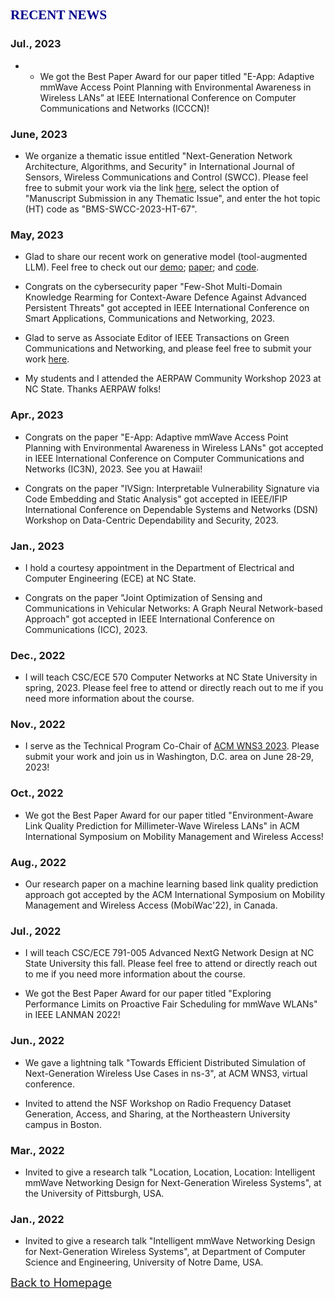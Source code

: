 
## <span id="j2"><font color='darkblue' face="Georgia">RECENT NEWS</font></span>
### Jul., 2023
* * We got the Best Paper Award for our paper titled "E-App: Adaptive mmWave Access Point Planning with Environmental Awareness in Wireless LANs” at IEEE International Conference on Computer Communications and Networks (ICCCN)!

### June, 2023
* We organize a thematic issue entitled "Next-Generation Network Architecture, Algorithms, and Security" in International Journal of Sensors, Wireless Communications and Control (SWCC). Please feel free to submit your work via the link [here](https://bentham.manuscriptpoint.com/journals/SWCC), select the option of "Manuscript Submission in any Thematic Issue", and enter the hot topic (HT) code as "BMS-SWCC-2023-HT-67".

### May, 2023
* Glad to share our recent work on generative model (tool-augmented LLM). Feel free to check out our [demo](https://huggingface.co/spaces/rewoo/ReWOO-Demo); [paper](https://arxiv.org/abs/2305.18323); and [code](https://github.com/billxbf/ReWOO).

* Congrats on the cybersecurity paper "Few-Shot Multi-Domain Knowledge Rearming for Context-Aware Defence Against Advanced Persistent Threats" got accepted in IEEE International Conference on Smart Applications, Communications and Networking, 2023. 

* Glad to serve as Associate Editor of IEEE Transactions on Green Communications and Networking, and please feel free to submit your work [here](https://www.comsoc.org/publications/journals/ieee-tgcn).

* My students and I attended the AERPAW Community Workshop 2023 at NC State. Thanks AERPAW folks!

### Apr., 2023
* Congrats on the paper "E-App: Adaptive mmWave Access Point Planning with Environmental Awareness in Wireless LANs" got accepted in IEEE International Conference on Computer Communications and Networks (IC3N), 2023. See you at Hawaii!

* Congrats on the paper "IVSign: Interpretable Vulnerability Signature via Code Embedding and Static Analysis" got accepted in IEEE/IFIP International Conference on Dependable Systems and Networks (DSN) Workshop on Data-Centric Dependability and Security, 2023.

### Jan., 2023
* I hold a courtesy appointment in the Department of Electrical and Computer Engineering (ECE) at NC State.

* Congrats on the paper "Joint Optimization of Sensing and Communications in Vehicular Networks: A Graph Neural Network-based Approach" got accepted in IEEE International Conference on Communications (ICC), 2023.

### Dec., 2022
* I will teach CSC/ECE 570 Computer Networks at NC State University in spring, 2023. Please feel free to attend or directly reach out to me if you need more information about the course.

### Nov., 2022
* I serve as the Technical Program  Co-Chair of [ACM WNS3 2023](https://www.nsnam.org/research/wns3/wns3-2023/). Please submit your work and join us in Washington, D.C. area on June 28-29, 2023!

### Oct., 2022
* We got the Best Paper Award for our paper titled "Environment-Aware Link Quality Prediction for Millimeter-Wave Wireless LANs" in ACM International Symposium on Mobility Management and Wireless Access!

### Aug., 2022
* Our research paper on a machine learning based link quality prediction approach got accepted by the ACM International Symposium on Mobility Management and Wireless Access (MobiWac'22), in Canada.

### Jul., 2022
* I will teach CSC/ECE 791-005 Advanced NextG Network Design at NC State University this fall. Please feel free to attend or directly reach out to me if you need more information about the course.

* We got the Best Paper Award for our paper titled "Exploring Performance Limits on Proactive Fair Scheduling for mmWave WLANs" in IEEE LANMAN 2022!

### Jun., 2022
* We gave a lightning talk "Towards Efficient Distributed Simulation of Next-Generation Wireless Use Cases in ns-3", at ACM WNS3, virtual conference.

* Invited to attend the NSF Workshop on Radio Frequency Dataset Generation, Access, and Sharing, at the Northeastern University campus in Boston.

### Mar., 2022
* Invited to give a research talk "Location, Location, Location: Intelligent mmWave Networking Design for Next-Generation Wireless Systems", at the University of Pittsburgh, USA.

### Jan., 2022
* Invited to give a research talk "Intelligent mmWave Networking Design for Next-Generation Wireless Systems", at Department of Computer Science and Engineering, University of Notre Dame, USA.

<!-- ### Nov., 2021
* I serve as the Technical Program  Co-Chair of [ACM WNS3 2022](https://www.nsnam.org/research/wns3/wns3-2022/). Please submit your work and join us at the U.S. National Institute of Standards and Technology (NIST), in Gaithersburg, Maryland!

### Oct., 2021
* Our journal paper on a Wi-Fi autonomous networked system with mobility has been accepted to publish on [Journal of Parallel and Distributed Computing](https://www.journals.elsevier.com/journal-of-parallel-and-distributed-computing).

* Our journal paper on the study of multi-AP network planning for WLAN has been accepted to publish on [Transactions on Networking](https://ieeexplore.ieee.org/xpl/RecentIssue.jsp?punumber=90).

### Jul., 2021
* Our journal paper on the study of blockage tolerance for wireless backhaul has been accepted to publish on [Computer Networks](https://www.journals.elsevier.com/computer-networks).

### Jun., 2021
* Attended the [ACM WNS3](https://www.nsnam.org/research/wns3/wns3-2021/) and presented the research paper on the study of channel modeling, 21-25 June, 2021.-->

<!-- ### May, 2021
* Attended the [IEEE INFOCOM](https://infocom2021.ieee-infocom.org/) on 10-13 May, 2021. -->

<!--### Apr., 2021
* Our research paper on the study of mmWave channels got accepted in ACM WNS3, 2021.

### Mar., 2021
* We submitted one recent paper on wireless backhaul to [Computer Networks](https://www.journals.elsevier.com/computer-networks).

### Jan., 2021
* Our research paper on the use of reflectors in mmWave networks has been accepted by the IEEE International Conference on Communications in 2021.

### Dec., 2020
* Presented the research work "Location, Location, Location: Maximizing mmWave LAN performance through intelligent wireless networking strategies" in ECE PhD proposal presentation, at Georgia Tech, USA.

### Nov., 2020
* Attended the 45th IEEE Local Computer Conference on 16-19 Nov., 2020, and presented our recent research work on a novel robust multi-AP association strategy in 60 GHz wireless LAN. Also, our paper was selected as the second Best Paper among all accepted papers. 

* We submitted one recent paper on maximizing network coverage with intelligent reflector planning to [IEEE ICC](https://icc2021.ieee-icc.org/).

### Oct, 2020
* Our research jounal paper about the design of wireless backhaul for 5G and beyond got accepted by Computer Communications, 2020.

### Sept, 2020
* Attended the [ACM MobiCom](https://sigmobile.org/mobicom/2020/) and [ACM mmNets](https://mmnets.cse.sc.edu/) on 21-25 Sept., 2020.

* Our research paper on mobile WiFi got accepted by the ACM International Symposium on Mobility Management and Wireless Access (MobiWac'20), in Spain.

* Our research paper on robust access point association got accepted by the 45th IEEE Conference on Local Computer Networks (LCN), 2020, in Austrilia.


### July, 2020
* Attended the [IEEE International Symposium on Local and Metropolitan Area Networks](https://lanman2020.ieee-lanman.org/) on 13-14 July, 2020, and presented our recent research work "On the Potential Benifits of Mobile APs in mmWave WLANs".


### Jun, 2020
* Our research paper on multiple mobile APs has been accepted by the IEEE International Symposium on Local and Metropolitan Area Networks, 2020.

* Attended the [ACM MobiSys](https://www.sigmobile.org/mobisys/2020/) on 16-19 June, 2020.

* Attended the [IFIP Networking Conference](https://networking.ifip.org/2020/) on 22-25 June, 2020, and got the NSF student grant.

### May, 2020
* Our research paper on AP mobility has been accepted by the IEEE International Conference on Communications in 2020.

* Attended the [IEEE Wireless Communications and Networking Conference](https://wcnc2020.ieee-wcnc.org/) on 25-28 May 2020.

### April, 2020
* Gave a research talk "Robust mmWave Design for Next-generation Wireless Networks", at ECE seminar, Georgia Institute of Technology, USA.

### Mar, 2020
* We submitted one recent paper on mobile mmWave WiFi study to [IEEE International Symposium on Local and Metropolitan Area Networks](https://lanman2020.ieee-lanman.org/).

### Jan, 2020
* We submitted one recent paper on machine learning-based AP mobility approach to [ACM MobiHoc](https://www.sigmobile.org/mobihoc/2020/).

### Nov, 2019

* Attended ACM International Conference on Modeling, Analysis and Simulation of Wireless and Mobile Systems (MSWiM) on Nov. 25th, 2019, in Miami, and presented two accepted papers. One paper was the Best Paper Award finalist. 

* Attended NSF I/UCRC Meeting for Fiber Wireless Integration and Networking for Heterogeneous Mobile Data Communications on Nov. 6th, 2019, and presented a poster about the work of mmWave Wireless LANs. 

### Oct, 2019
* We submitted one recent paper on multi-AP wireless LAN to [IEEE/ACM Transactions on Networking](https://ton.lids.mit.edu/index.html).

* We submitted one recent paper on AP mobility in WiFi networks to [IEEE International Conference on Communications](https://icc2020.ieee-icc.org/).

### July, 2019
* Two of our research papers have been accepted by the 22nd ACM International Conference on Modeling, Analysis and Simulation of Wireless and Mobile Systems (MSWiM) in 2019, which is ranked as *A* in [Core Conference Portal](http://portal.core.edu.au/conf-ranks/). 

* We submitted one recent paper on robust mmWave backhaul networks to [IEEE Transactions on Wireless Communications](https://ieeexplore.ieee.org/xpl/RecentIssue.jsp?punumber=7693).

### June, 2019

* Our research on mobile WiFi systems has been accepted as poster paper in ACM MobiCom 2019.  

### May, 2019

* Attended IEEE International Communication Conference (ICC) on May 20th, 2019, in Shanghai, and presented two accepted papers. 

* One of our research papers on end-to-end simulations of mmWave backhaul networks in ns-3 was accepted by ACM WNS3 workshop.-->


[<u><font size='4'>Back to Homepage</font></u>](https://yuchen-sh.github.io)
